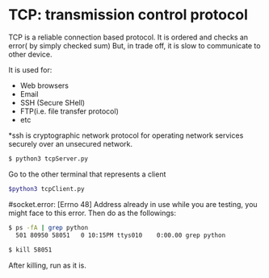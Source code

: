 # TCP: transmission control protocol

TCP is a reliable connection based protocol. 
It is ordered and checks an error( by simply checked sum)
But, in trade off, it is slow to communicate to other device.

It is used for: 

  - Web browsers 
  - Email 
  - SSH (Secure SHell)
  - FTP(i.e. file transfer protocol) 
  - etc 

*ssh is cryptographic network protocol for operating network services securely over an unsecured network. 




```sh
$ python3 tcpServer.py
```
Go to the other terminal that represents a client 
```sh
$python3 tcpClient.py
```

#socket.error: [Errno 48] Address already in use
while you are testing, you might face to this error. Then do as the followings: 
```sh
$ ps -fA | grep python
  501 80950 58051   0 10:15PM ttys010    0:00.00 grep python
  
$ kill 58051  
```
After killing, run as it is. 





